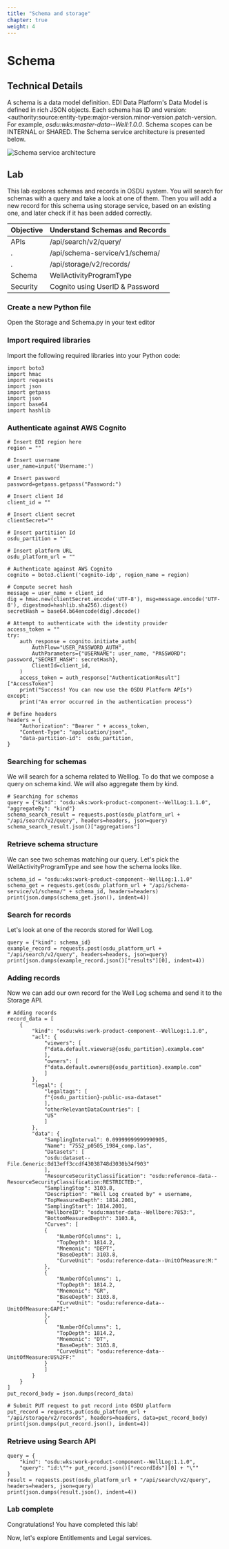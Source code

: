 ```yaml
---
title: "Schema and storage"
chapter: true
weight: 4
---
```


# Schema

## Technical Details 

A schema is a data model definition. EDI Data Platform's Data Model is defined in rich JSON objects. Each schema has ID and version:
<authority:source:entity-type:major-version.minor-version.patch-version. For example, <em>osdu:wks:master-data--Well:1.0.0</em>. Schema scopes can be INTERNAL or SHARED. The Schema service architecture is presented below.

![Schema service architecture](/images/search.png)

## Lab

This lab explores schemas and records in OSDU system. You will search for schemas with a query and take a look at one of them.
Then you will add a new record for this schema using storage service, based on an existing one, and later check if it has been added correctly.

| Objective | Understand Schemas and Records |
| -- | --| 
| APIs | /api/search/v2/query/  |
| . | /api/schema-service/v1/schema/  |
| . | /api/storage/v2/records/  |
| Schema | WellActivityProgramType |
| Security |  Cognito using UserID & Password |

### Create a new Python file 
Open the Storage and Schema.py in your text editor <br>

### Import required libraries
Import the following required libraries into your Python code:

    import boto3
    import hmac
    import requests
    import json
    import getpass
    import json
    import base64
    import hashlib

### Authenticate against AWS Cognito

    # Insert EDI region here
    region = ""

    # Insert username
    user_name=input('Username:')

    # Insert password
    password=getpass.getpass("Password:")

    # Insert client Id
    client_id = ""

    # Insert client secret
    clientSecret=""

    # Insert partitiion Id
    osdu_partition = ""

    # Insert platform URL
    osdu_platform_url = ""

    # Authenticate against AWS Cognito
    cognito = boto3.client('cognito-idp', region_name = region)

    # Compute secret hash
    message = user_name + client_id
    dig = hmac.new(clientSecret.encode('UTF-8'), msg=message.encode('UTF-8'), digestmod=hashlib.sha256).digest()
    secretHash = base64.b64encode(dig).decode()

    # Attempt to authenticate with the identity provider
    access_token = ""
    try:
        auth_response = cognito.initiate_auth(
            AuthFlow="USER_PASSWORD_AUTH",
            AuthParameters={"USERNAME": user_name, "PASSWORD": password,"SECRET_HASH": secretHash},
            ClientId=client_id,
        )
        access_token = auth_response["AuthenticationResult"]["AccessToken"]
        print("Success! You can now use the OSDU Platform APIs")        
    except:    
        print("An error occurred in the authentication process")

    # Define headers
    headers = {
        "Authorization": "Bearer " + access_token,
        "Content-Type": "application/json",
        "data-partition-id":  osdu_partition,
    }

### Searching for schemas
We will search for a schema related to Welllog. To do that we compose a query on schema kind. We will also aggregate them by kind.

    # Searching for schemas
    query = {"kind": "osdu:wks:work-product-component--WellLog:1.1.0", "aggregateBy": "kind"}
    schema_search_result = requests.post(osdu_platform_url + "/api/search/v2/query", headers=headers, json=query)
    schema_search_result.json()["aggregations"]

### Retrieve schema structure
We can see two schemas matching our query. Let's pick the WellActivityProgramType and see how the schema looks like.

    schema_id = "osdu:wks:work-product-component--WellLog:1.1.0"
    schema_get = requests.get(osdu_platform_url + "/api/schema-service/v1/schema/" + schema_id, headers=headers)
    print(json.dumps(schema_get.json(), indent=4))

### Search for records
Let's look at one of the records stored for Well Log.

    query = {"kind": schema_id}
    example_record = requests.post(osdu_platform_url + "/api/search/v2/query", headers=headers, json=query)
    print(json.dumps(example_record.json()["results"][0], indent=4))

### Adding records
Now we can add our own record for the Well Log schema and send it to the Storage API.
    
    # Adding records
    record_data = [
        {
            "kind": "osdu:wks:work-product-component--WellLog:1.1.0",
            "acl": {
                "viewers": [
                f"data.default.viewers@{osdu_partition}.example.com"
                ],
                "owners": [
                f"data.default.owners@{osdu_partition}.example.com"
                ]
            },
            "legal": {
                "legaltags": [
                f"{osdu_partition}-public-usa-dataset"
                ],
                "otherRelevantDataCountries": [
                "US"
                ]
            },
            "data": {
                "SamplingInterval": 0.09999999999990905,
                "Name": "7552_p0505_1984_comp.las",
                "Datasets": [
                "osdu:dataset--File.Generic:8d13eff3ccdf43038748d3030b34f903"
                ],
                "ResourceSecurityClassification": "osdu:reference-data--ResourceSecurityClassification:RESTRICTED:",
                "SamplingStop": 3103.8,
                "Description": "Well Log created by" + username,
                "TopMeasuredDepth": 1814.2001,
                "SamplingStart": 1814.2001,
                "WellboreID": "osdu:master-data--Wellbore:7853:",
                "BottomMeasuredDepth": 3103.8,
                "Curves": [
                {
                    "NumberOfColumns": 1,
                    "TopDepth": 1814.2,
                    "Mnemonic": "DEPT",
                    "BaseDepth": 3103.8,
                    "CurveUnit": "osdu:reference-data--UnitOfMeasure:M:"
                },
                {
                    "NumberOfColumns": 1,
                    "TopDepth": 1814.2,
                    "Mnemonic": "GR",
                    "BaseDepth": 3103.8,
                    "CurveUnit": "osdu:reference-data--UnitOfMeasure:GAPI:"
                },
                {
                    "NumberOfColumns": 1,
                    "TopDepth": 1814.2,
                    "Mnemonic": "DT",
                    "BaseDepth": 3103.8,
                    "CurveUnit": "osdu:reference-data--UnitOfMeasure:US%2FF:"
                }
                ]
            } 
        }
    ]
    put_record_body = json.dumps(record_data)

    # Submit PUT request to put record into OSDU platform
    put_record = requests.put(osdu_platform_url + "/api/storage/v2/records", headers=headers, data=put_record_body)
    print(json.dumps(put_record.json(), indent=4))
    

### Retrieve using Search API
    query = {
        "kind": "osdu:wks:work-product-component--WellLog:1.1.0",
        "query": "id:\""+ put_record.json()["recordIds"][0] + "\""
    }
    result = requests.post(osdu_platform_url + "/api/search/v2/query", headers=headers, json=query) 
    print(json.dumps(result.json(), indent=4))

### Lab complete

Congratulations! You have completed this lab!

Now, let's explore Entitlements and Legal services.